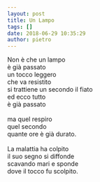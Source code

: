 ```yaml
---
layout: post
title: Un Lampo
tags: []
date: 2018-06-29 10:35:29
author: pietro
---
```

Non è che un lampo<br/>è già passato<br/>un tocco leggero<br/>che va resistito<br/>si trattiene un secondo il fiato<br/>ed ecco tutto<br/>è già passato<br/><br/>ma quel respiro<br/>quel secondo<br/>quante ore è già durato.<br/><br/>La malattia ha colpito<br/>il suo segno si diffonde<br/>scavando mari e sponde<br/>dove il tocco fu scolpito.

